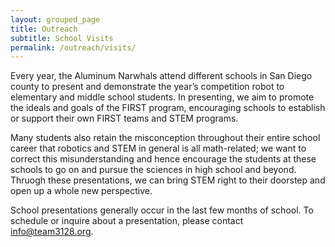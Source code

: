 ```yaml
---
layout: grouped_page
title: Outreach
subtitle: School Visits
permalink: /outreach/visits/
---
```


Every year, the Aluminum Narwhals attend different schools in San Diego county to present and demonstrate the year’s competition robot to elementary and middle school students. In presenting, we aim to promote the ideals and goals of the FIRST program, encouraging schools to establish or support their own FIRST teams and STEM programs.

Many students also retain the misconception throughout their entire school career that robotics and STEM in general is all math-related; we want to correct this misunderstanding and hence encourage the students at these schools to go on and pursue the sciences in high school and beyond. Thruogh these presentations, we can bring STEM right to their doorstep and open up a whole new perspective.

School presentations generally occur in the last few months of school. To schedule or inquire about a presentation, please contact [info@team3128.org](mailto:info@team3128.org).

